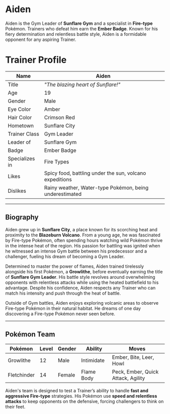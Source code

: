 # Aiden  

Aiden is the Gym Leader of **Sunflare Gym** and a specialist in **Fire-type** Pokémon. Trainers who defeat him earn the **Ember Badge**. Known for his fiery determination and relentless battle style, Aiden is a formidable opponent for any aspiring Trainer.  

# Trainer Profile  

| Name  | Aiden |
|--------|--------|
| Title  | *"The blazing heart of Sunflare!"* |
| Age  | 19 |
| Gender  | Male |
| Eye Color  | Amber |
| Hair Color  | Crimson Red |
| Hometown  | Sunflare City |
| Trainer Class  | Gym Leader |
| Leader of  | Sunflare Gym |
| Badge  | Ember Badge |
| Specializes in  | Fire Types |
| Likes  | Spicy food, battling under the sun, volcano expeditions |
| Dislikes  | Rainy weather, Water-type Pokémon, being underestimated |

---

## Biography  

Aiden grew up in **Sunflare City**, a place known for its scorching heat and proximity to the **Blazeburn Volcano**. From a young age, he was fascinated by Fire-type Pokémon, often spending hours watching wild Pokémon thrive in the intense heat of the region. His passion for battling was ignited when he witnessed an intense Gym battle between his predecessor and a challenger, fueling his dream of becoming a Gym Leader.  

Determined to master the power of flames, Aiden trained tirelessly alongside his first Pokémon, a **Growlithe**, before eventually earning the title of **Sunflare Gym Leader**. His battle style revolves around overwhelming opponents with relentless attacks while using the heated battlefield to his advantage. Despite his confidence, Aiden respects any Trainer who can match his intensity and push through the heat of battle.  

Outside of Gym battles, Aiden enjoys exploring volcanic areas to observe Fire-type Pokémon in their natural habitat. He dreams of one day discovering a Fire-type Pokémon never seen before.  

---

## Pokémon Team  

| Pokémon  | Level | Gender | Ability | Moves |
|----------|-------|--------|---------|-------|
| Growlithe | 12 | Male | Intimidate | Ember, Bite, Leer, Howl |
| Fletchinder | 14 | Female | Flame Body | Peck, Ember, Quick Attack, Agility |

Aiden's team is designed to test a Trainer’s ability to handle **fast and aggressive Fire-type** strategies. His Pokémon use **speed and relentless attacks** to keep opponents on the defensive, forcing challengers to think on their feet.  
